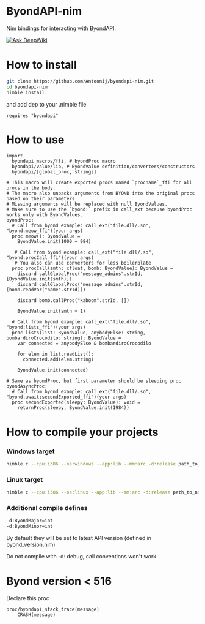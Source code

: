 # ByondAPI-nim
Nim bindings for interacting with ByondAPI.

[![Ask DeepWiki](https://deepwiki.com/badge.svg)](https://deepwiki.com/Antoonij/byondapi-nim)

# How to install

```bash
git clone https://github.com/Antoonij/byondapi-nim.git
cd byondapi-nim
nimble install
```

and add dep to your .nimble file

```
requires "byondapi"
```

# How to use

```
import 
  byondapi_macros/ffi, # byondProc macro
  byondapi/value/lib, # ByondValue definition/converters/constructors
  byondapi/[global_proc, strings]

# This macro will create exported procs named `procname`_ffi for all procs in the body.
# The macro also unpacks arguments from BYOND into the original procs based on their parameters.
# Missing arguments will be replaced with null ByondValues.
# Make sure to use the `byond:` prefix in call_ext because byondProc works only with ByondValues.
byondProc:
  # Call from byond example: call_ext("file.dll/.so", "byond:meow_ffi")(your args)
  proc meow(): ByondValue =
    ByondValue.init(1000 + 984)

   # Call from byond example: call_ext("file.dll/.so", "byond:procCall_ffi")(your args)
   # You also can use converters for less boilerplate
  proc procCall(smth: cfloat, bomb: ByondValue): ByondValue =
    discard callGlobalProc("message_admins".strId, [ByondValue.init(smth)])
    discard callGlobalProc("message_admins".strId, [bomb.readVar("name".strId)])

    discard bomb.callProc("kaboom".strId, [])

    ByondValue.init(smth + 1)

  # Call from byond example: call_ext("file.dll/.so", "byond:lists_ffi")(your args)
  proc lists(list: ByondValue, anybodyElse: string, bombardiroCrocodilo: string): ByondValue =
    var connected = anybodyElse & bombardiroCrocodilo

    for elem in list.readList():
      connected.add(elem.string)

    ByondValue.init(connected)

# Same as byondProc, but first parameter should be sleeping proc
byondAsyncProc:
  # Call from byond example: call_ext("file.dll/.so", "byond,await:secondExported_ffi")(your args)
  proc secondExported(sleepy: ByondValue): void = 
    returnProc(sleepy, ByondValue.init(1984))
```

# How to compile your projects

### Windows target
```bash
nimble c --cpu:i386 --os:windows --app:lib --mm:arc -d:release path_to_nim_file.nim
```

### Linux target
```bash
nimble c --cpu:i386 --os:linux --app:lib --mm:arc -d:release path_to_nim_file.nim
```

### Additional compile defines

```bash
-d:ByondMajor=int
-d:ByondMinor=int
```

By default they will be set to latest API version (defined in byond_version.nim)

Do not compile with -d: debug, call conventions won't work

# Byond version < 516

Declare this proc

```
proc/byondapi_stack_trace(message)
	CRASH(message)
```
